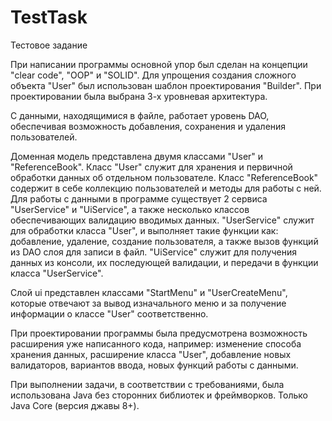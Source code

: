 # TestTask
Тестовое задание

При написании программы основной упор был сделан на концепции "clear code", "OOP" и "SOLID". 
Для упрощения создания сложного объекта "User" был использован шаблон проектирования "Builder". 
При проектировании была выбрана 3-х уровневая архитектура.

С данными, находящимися в файле, работает уровень DAO, обеспечивая возможность добавления, сохранения и удаления пользователей.

Доменная модель представлена двумя классами "User" и "ReferenceBook". 
Класс "User" служит для хранения и первичной обработки данных об отдельном пользователе. 
Класс "ReferenceBook" содержит в себе коллекцию пользователей и методы для работы с ней. 
Для работы с данными в программе существует 2 сервиса "UserService" и "UiService", а также несколько классов обеспечивающих валидацию вводимых данных. 
"UserService" служит для обработки класса "User", и выполняет такие функции как: добавление, удаление, создание пользователя, а также вызов функций из DAO слоя для записи в файл. 
"UiService" служит для получения данных из консоли, их последующей  валидации, и передачи в функции класса "UserService". 

Слой ui представлен классами "StartMenu" и "UserCreateMenu", которые отвечают за вывод изначального меню и за получение информации о классе "User" соответственно. 

При проектировании программы была предусмотрена возможность расширения уже написанного кода, например: изменение способа хранения данных, расширение класса "User", добавление новых валидаторов, вариантов ввода, новых функций работы с данными. 

При выполнении задачи, в соответствии с требованиями, была использована Java без сторонних библиотек и фреймворков. Только Java Core (версия джавы 8+). 
